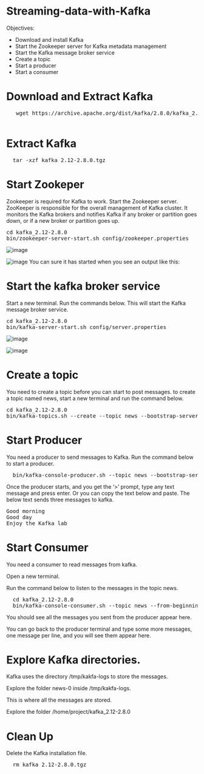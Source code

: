 # Streaming-data-with-Kafka

Objectives:
- Download and install Kafka
- Start the Zookeeper server for Kafka metadata management
- Start the Kafka message broker service
- Create a topic
- Start a producer
- Start a consumer

 # Download and Extract Kafka
  <pre>
   wget https://archive.apache.org/dist/kafka/2.8.0/kafka_2.12-2.8.0.tgz 
  </pre>
# Extract Kafka
<pre>
  tar -xzf kafka_2.12-2.8.0.tgz
</pre>

# Start Zookeper
Zookeeper is required for Kafka to work. Start the Zookeeper server.
ZooKeeper is responsible for the overall management of Kafka cluster.
It monitors the Kafka brokers and notifies Kafka if any broker or partition goes down, or if a new broker or partition goes up.
<pre>
cd kafka_2.12-2.8.0
bin/zookeeper-server-start.sh config/zookeeper.properties
</pre>
![image](https://github.com/kwagle7/Streaming-data-with-Kafka/assets/13037108/a6dbeaa8-c5f2-4caf-bf2f-7c049585c8cd)

![image](https://github.com/kwagle7/Streaming-data-with-Kafka/assets/13037108/d0ef1359-8161-47df-90c5-efc65844168a)
You can sure it has started when you see an output like this:



# Start the kafka broker service
Start a new terminal.
Run the commands below. This will start the Kafka message broker service.
<pre>
cd kafka_2.12-2.8.0
bin/kafka-server-start.sh config/server.properties
</pre>
![image](https://github.com/kwagle7/Streaming-data-with-Kafka/assets/13037108/bc1d3f77-0db9-4675-ad77-a2c61fdbad34)

![image](https://github.com/kwagle7/Streaming-data-with-Kafka/assets/13037108/2e908529-70bc-427d-8fe6-f22f7f225951)

# Create a topic
You need to create a topic before you can start to post messages.
to create a topic named news, start a new terminal and run the command below.
<pre>
cd kafka_2.12-2.8.0
bin/kafka-topics.sh --create --topic news --bootstrap-server localhost:9092
</pre>

# Start Producer
You need a producer to send messages to Kafka. Run the command below to start a producer.
<pre>
  bin/kafka-console-producer.sh --topic news --bootstrap-server localhost:9092
</pre>
Once the producer starts, and you get the ‘>’ prompt, type any text message and press enter. Or you can copy the text below and paste. The below text sends three messages to kafka.
<pre>
Good morning
Good day
Enjoy the Kafka lab
</pre>
# Start Consumer
You need a consumer to read messages from kafka.

Open a new terminal.

Run the command below to listen to the messages in the topic news.
<pre>
  cd kafka_2.12-2.8.0
  bin/kafka-console-consumer.sh --topic news --from-beginning --bootstrap-server localhost:9092
</pre>
You should see all the messages you sent from the producer appear here.

You can go back to the producer terminal and type some more messages, one message per line, and you will see them appear here.

# Explore Kafka directories.

Kafka uses the directory /tmp/kakfa-logs to store the messages.

Explore the folder news-0 inside /tmp/kakfa-logs.

This is where all the messages are stored.

Explore the folder /home/project/kafka_2.12-2.8.0

# Clean Up
Delete the Kafka installation file.
<pre>
  rm kafka_2.12-2.8.0.tgz
</pre>
